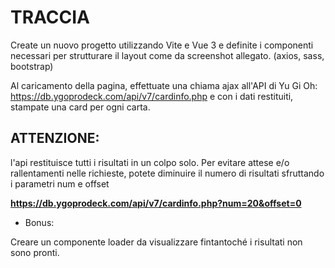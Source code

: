 # TRACCIA

Create un nuovo progetto utilizzando Vite e Vue 3 e definite i componenti necessari per strutturare il layout come da screenshot allegato. (axios, sass, bootstrap)

Al caricamento della pagina, effettuate una chiama ajax all'API di Yu Gi Oh: https://db.ygoprodeck.com/api/v7/cardinfo.php
e con i dati restituiti, stampate una card per ogni carta.

## ATTENZIONE:

l'api restituisce tutti i risultati in un colpo solo. Per evitare attese e/o rallentamenti nelle richieste, potete diminuire il numero di risultati sfruttando i parametri num e offset

**https://db.ygoprodeck.com/api/v7/cardinfo.php?num=20&offset=0**

- Bonus:

Creare un componente loader da visualizzare fintantoché i risultati non sono pronti.
